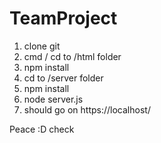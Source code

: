 # TeamProject

1. clone git
2. cmd / cd to /html folder
3. npm install
4. cd to /server folder
5. npm install
6. node server.js
7. should go on https://localhost/

Peace :D
check

